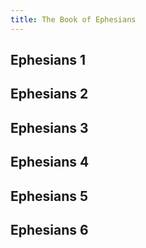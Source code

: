 ```yaml
---
title: The Book of Ephesians
---
```

## Ephesians 1
## Ephesians 2
## Ephesians 3
## Ephesians 4
## Ephesians 5
## Ephesians 6
